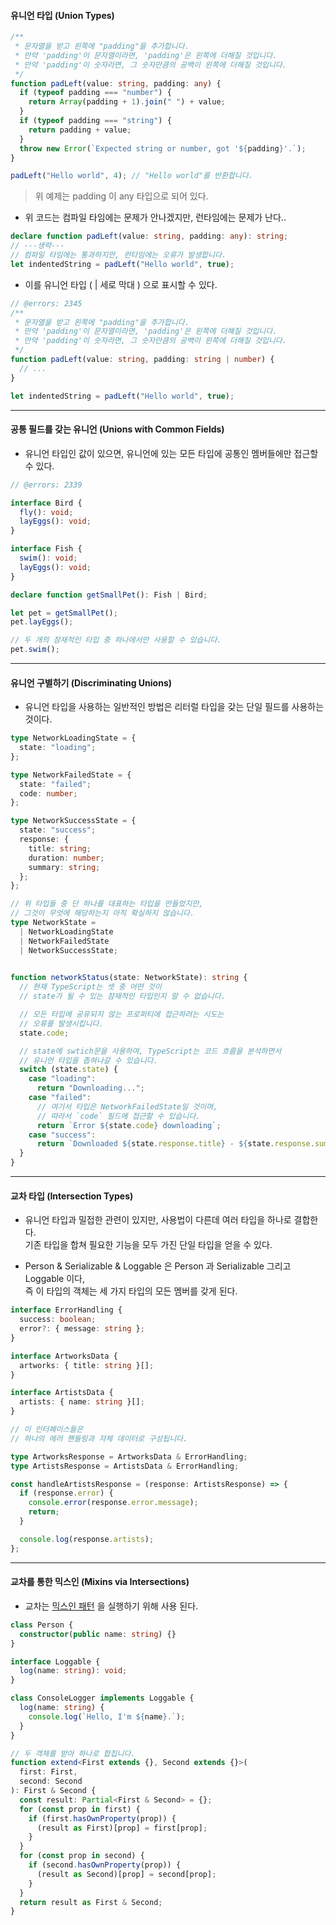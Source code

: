 #### 유니언 타입 (Union Types)

```typeScript
/**
 * 문자열을 받고 왼쪽에 "padding"을 추가합니다.
 * 만약 'padding'이 문자열이라면, 'padding'은 왼쪽에 더해질 것입니다.
 * 만약 'padding'이 숫자라면, 그 숫자만큼의 공백이 왼쪽에 더해질 것입니다.
 */
function padLeft(value: string, padding: any) {
  if (typeof padding === "number") {
    return Array(padding + 1).join(" ") + value;
  }
  if (typeof padding === "string") {
    return padding + value;
  }
  throw new Error(`Expected string or number, got '${padding}'.`);
}

padLeft("Hello world", 4); // "Hello world"를 반환합니다.
```
> 위 예제는 padding 이 any 타입으로 되어 있다.

- 위 코드는 컴파일 타임에는 문제가 안나겠지만, 런타임에는 문제가 난다..

```typeScript
declare function padLeft(value: string, padding: any): string;
// ---생략---
// 컴파일 타임에는 통과하지만, 런타임에는 오류가 발생합니다.
let indentedString = padLeft("Hello world", true);
```

- 이를 유니언 타입 ( |  세로 막대 ) 으로 표시할 수 있다.


```typeScript
// @errors: 2345
/**
 * 문자열을 받고 왼쪽에 "padding"을 추가합니다.
 * 만약 'padding'이 문자열이라면, 'padding'은 왼쪽에 더해질 것입니다.
 * 만약 'padding'이 숫자라면, 그 숫자만큼의 공백이 왼쪽에 더해질 것입니다.
 */
function padLeft(value: string, padding: string | number) {
  // ...
}

let indentedString = padLeft("Hello world", true);
```


***


#### 공통 필드를 갖는 유니언 (Unions with Common Fields)

- 유니언 타입인 값이 있으면, 유니언에 있는 모든 타입에 공통인 멤버들에만 접근할 수 있다.

```typeScript
// @errors: 2339

interface Bird {
  fly(): void;
  layEggs(): void;
}

interface Fish {
  swim(): void;
  layEggs(): void;
}

declare function getSmallPet(): Fish | Bird;

let pet = getSmallPet();
pet.layEggs();

// 두 개의 잠재적인 타입 중 하나에서만 사용할 수 있습니다.
pet.swim();
```


***


#### 유니언 구별하기 (Discriminating Unions)

- 유니언 타입을 사용하는 일반적인 방법은 리터럴 타입을 갖는 단일 필드를 사용하는 것이다.

```typeScript
type NetworkLoadingState = {
  state: "loading";
};

type NetworkFailedState = {
  state: "failed";
  code: number;
};

type NetworkSuccessState = {
  state: "success";
  response: {
    title: string;
    duration: number;
    summary: string;
  };
};

// 위 타입들 중 단 하나를 대표하는 타입을 만들었지만,
// 그것이 무엇에 해당하는지 아직 확실하지 않습니다.
type NetworkState =
  | NetworkLoadingState
  | NetworkFailedState
  | NetworkSuccessState;
  

function networkStatus(state: NetworkState): string {
  // 현재 TypeScript는 셋 중 어떤 것이
  // state가 될 수 있는 잠재적인 타입인지 알 수 없습니다.

  // 모든 타입에 공유되지 않는 프로퍼티에 접근하려는 시도는
  // 오류를 발생시킵니다.
  state.code;

  // state에 swtich문을 사용하여, TypeScript는 코드 흐름을 분석하면서
  // 유니언 타입을 좁혀나갈 수 있습니다.
  switch (state.state) {
    case "loading":
      return "Downloading...";
    case "failed":
      // 여기서 타입은 NetworkFailedState일 것이며,
      // 따라서 `code` 필드에 접근할 수 있습니다.
      return `Error ${state.code} downloading`;
    case "success":
      return `Downloaded ${state.response.title} - ${state.response.summary}`;
  }
}
```


***


#### 교차 타입 (Intersection Types)

- 유니언 타입과 밀접한 관련이 있지만, 사용법이 다른데 여러 타입을 하나로 결합한다.  
  기존 타입을 합쳐 필요한 기능을 모두 가진 단일 타입을 얻을 수 있다.
  
- Person & Serializable & Loggable 은 Person 과 Serializable 그리고 Loggable 이다,  
  즉 이 타입의 객체는 세 가지 타입의 모든 멤버를 갖게 된다.
  
```typeScript
interface ErrorHandling {
  success: boolean;
  error?: { message: string };
}

interface ArtworksData {
  artworks: { title: string }[];
}

interface ArtistsData {
  artists: { name: string }[];
}

// 이 인터페이스들은
// 하나의 에러 핸들링과 자체 데이터로 구성됩니다.

type ArtworksResponse = ArtworksData & ErrorHandling;
type ArtistsResponse = ArtistsData & ErrorHandling;

const handleArtistsResponse = (response: ArtistsResponse) => {
  if (response.error) {
    console.error(response.error.message);
    return;
  }

  console.log(response.artists);
};
```


***


#### 교차를 통한 믹스인 (Mixins via Intersections)

- 교차는 [믹스인 패턴](https://typescript-kr.github.io/pages/mixins.html) 을 실행하기 위해 사용 된다.

```typeScript
class Person {
  constructor(public name: string) {}
}

interface Loggable {
  log(name: string): void;
}

class ConsoleLogger implements Loggable {
  log(name: string) {
    console.log(`Hello, I'm ${name}.`);
  }
}

// 두 객체를 받아 하나로 합칩니다.
function extend<First extends {}, Second extends {}>(
  first: First,
  second: Second
): First & Second {
  const result: Partial<First & Second> = {};
  for (const prop in first) {
    if (first.hasOwnProperty(prop)) {
      (result as First)[prop] = first[prop];
    }
  }
  for (const prop in second) {
    if (second.hasOwnProperty(prop)) {
      (result as Second)[prop] = second[prop];
    }
  }
  return result as First & Second;
}
```
